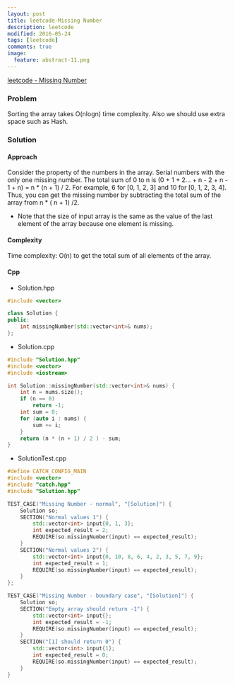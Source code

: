 ```yaml
---
layout: post
title: leetcode-Missing Number
description: leetcode
modified: 2016-05-24
tags: [leetcode]
comments: true
image:
  feature: abstract-11.png
---
```

[leetcode - Missing Number](https://leetcode.com/problems/missing-number/)

### Problem

Sorting the array takes O(nlogn) time complexity. Also we should use extra space such as Hash.

### Solution 

#### Approach

Consider the property of the numbers in the array. Serial numbers with the only one missing number. The total sum of 0 to n is (0 + 1 + 2... + n - 2 + n - 1 + n) = n * (n + 1) / 2. For example, 6 for [0, 1, 2, 3] and 10 for [0, 1, 2, 3, 4].
Thus, you can get the missing number by subtracting the total sum of the array from n * ( n + 1) /2. 

- Note that the size of input array is the same as the value of the last element of the array because one element is missing.

#### Complexity

Time complexity: O(n) to get the total sum of all elements of the array.

#### Cpp

- Solution.hpp

```cpp
#include <vector>

class Solution {
public:
	int missingNumber(std::vector<int>& nums);
};
```

- Solution.cpp

```cpp
#include "Solution.hpp"
#include <vector>
#include <iostream>

int Solution::missingNumber(std::vector<int>& nums) {
	int n = nums.size(); 
	if (n == 0)
		return -1;
	int sum = 0;
	for (auto i : nums) {
		sum += i;
	}
	return (n * (n + 1) / 2 ) - sum;
}

```

- SolutionTest.cpp

```cpp
#define CATCH_CONFIG_MAIN
#include <vector>
#include "catch.hpp"
#include "Solution.hpp"

TEST_CASE("Missing Number - normal", "[Solution]") {
    Solution so;
    SECTION("Normal values 1") {
        std::vector<int> input{0, 1, 3};
        int expected_result = 2;
        REQUIRE(so.missingNumber(input) == expected_result);
    }
    SECTION("Normal values 2") {
        std::vector<int> input{0, 10, 8, 6, 4, 2, 3, 5, 7, 9};
        int expected_result = 1;
        REQUIRE(so.missingNumber(input) == expected_result);
    }
};

TEST_CASE("Missing Number - boundary case", "[Solution]") {
    Solution so;
    SECTION("Empty array should return -1") {
        std::vector<int> input{};
        int expected_result = -1;
        REQUIRE(so.missingNumber(input) == expected_result);
    }
    SECTION("[1] should return 0") {
        std::vector<int> input{1};
        int expected_result = 0;
        REQUIRE(so.missingNumber(input) == expected_result);
    }
}

```
